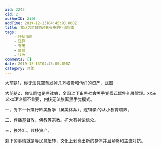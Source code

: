 ```yaml
---
aid: 2242
cid: 2
authorID: 2156
addTime: 2019-12-13T04:45:00.000Z
title: 我认为的目前还算有用的行动指南
tags:
    - 行动指南
    - 还算
    - 有用
    - 目前
    - 认为
comments: []
date: 2019-12-13T04:45:00.000Z
category: 时政
---
```


大前提1，你无法凭空蒸发掉几万权贵和他们的资产，武器

大前提2，你认同tg是黑社会，全国上下由黑社会黑手党模式延伸扩展管理。xx主义xx理论都不重要，内核无法脱离黑手党模式。

一，对下一代进行欧美哲学（英美体系），逻辑学 的从小教育培养。

二，传播基督教，佛教等宗教。扩大有神论信众。

三，换外汇。转移资产。

剩下的事情就是等民意扭转，文化上剥离出新的群体并且足够和主流对抗。
